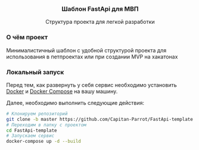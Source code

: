 
<div align="center">
  <h3 align="center">Шаблон FastApi для МВП</h3>

  <p align="center">
    Структура проекта для легкой разработки 
  </p>
</div>


### О чём проект
Минималистичный шаблон с удобной структурой проекта для использования в петпроектах или при создании MVP на хакатонах


### Локальный запуск

Перед тем, как развернуть у себя сервис необходимо установить [Docker](https://docs.docker.com/get-docker/) и [Docker Compose](https://docs.docker.com/compose/install) на вашу машину.

Далее, необходимо выполнить следующие действия:

```bash
# Клонируем репозиторий
git clone -b master https://github.com/Capitan-Parrot/FastApi-template.git
# Переходим в папку с проектом
cd FastApi-template
# Запускаем сервис
docker-compose up -d --build
```

